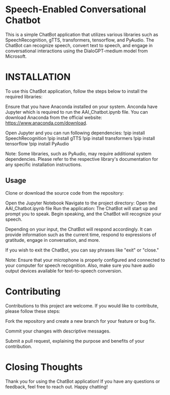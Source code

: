 # Speech-Enabled Conversational Chatbot

This is a simple ChatBot application that utilizes various libraries such as SpeechRecognition, gTTS, transformers, tensorflow, and PyAudio. The ChatBot can recognize speech, convert text to speech, and engage in conversational interactions using the DialoGPT-medium model from Microsoft.

# INSTALLATION
To use this ChatBot application, follow the steps below to install the required libraries:

Ensure that you have Anaconda installed on your system. Anconda have Jupyter which is required to run the AAI_Chatbot.ipynb file. You can download Anaconda from the official website: https://www.anaconda.com/download.

Open Jupyter and you can run following dependencies: 
!pip install SpeechRecognition
!pip install gTTS
!pip install transformers
!pip install tensorflow
!pip install PyAudio

Note: Some libraries, such as PyAudio, may require additional system dependencies. Please refer to the respective library's documentation for any specific installation instructions.

## Usage
Clone or download the source code from the repository: 

Open the Jupyter Notebook 
Navigate to the project directory:
Open the AAI_Chatbot.ipynb file 
Run the application:
The ChatBot will start up and prompt you to speak. Begin speaking, and the ChatBot will recognize your speech.

Depending on your input, the ChatBot will respond accordingly. It can provide information such as the current time, respond to expressions of gratitude, engage in conversation, and more.

If you wish to exit the ChatBot, you can say phrases like "exit" or "close."

Note: Ensure that your microphone is properly configured and connected to your computer for speech recognition. Also, make sure you have audio output devices available for text-to-speech conversion.

# Contributing
Contributions to this project are welcome. If you would like to contribute, please follow these steps:

Fork the repository and create a new branch for your feature or bug fix.

Commit your changes with descriptive messages.

Submit a pull request, explaining the purpose and benefits of your contribution.


# Closing Thoughts
Thank you for using the ChatBot application! If you have any questions or feedback, feel free to reach out. Happy chatting!

